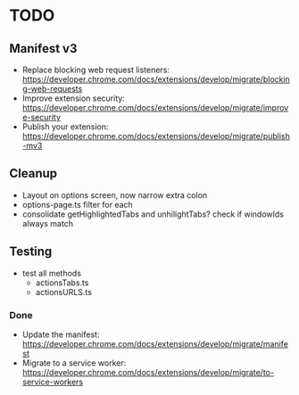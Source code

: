 # TODO

## Manifest v3

- Replace blocking web request listeners: https://developer.chrome.com/docs/extensions/develop/migrate/blocking-web-requests
- Improve extension security: https://developer.chrome.com/docs/extensions/develop/migrate/improve-security
- Publish your extension: https://developer.chrome.com/docs/extensions/develop/migrate/publish-mv3

## Cleanup

- Layout on options screen, now narrow extra colon
- options-page.ts filter for each
- consolidate getHighlightedTabs and unhilightTabs? check if windowIds always match

## Testing

- test all methods
  - actionsTabs.ts
  - actionsURLS.ts

### Done

- Update the manifest: https://developer.chrome.com/docs/extensions/develop/migrate/manifest
- Migrate to a service worker: https://developer.chrome.com/docs/extensions/develop/migrate/to-service-workers
